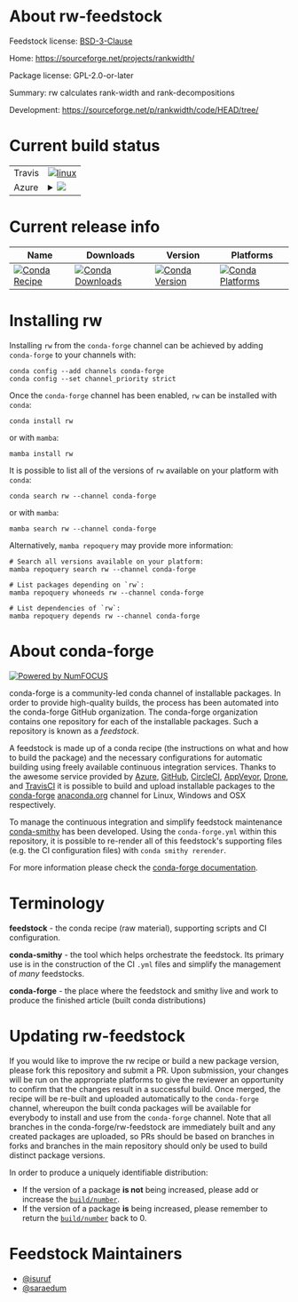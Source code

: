 About rw-feedstock
==================

Feedstock license: [BSD-3-Clause](https://github.com/conda-forge/rw-feedstock/blob/main/LICENSE.txt)

Home: https://sourceforge.net/projects/rankwidth/

Package license: GPL-2.0-or-later

Summary: rw calculates rank-width and rank-decompositions

Development: https://sourceforge.net/p/rankwidth/code/HEAD/tree/

Current build status
====================


<table><tr>
    <td>Travis</td>
    <td>
      <a href="https://app.travis-ci.com/conda-forge/rw-feedstock">
        <img alt="linux" src="https://img.shields.io/travis/com/conda-forge/rw-feedstock/main.svg?label=Linux">
      </a>
    </td>
  </tr>
    
  <tr>
    <td>Azure</td>
    <td>
      <details>
        <summary>
          <a href="https://dev.azure.com/conda-forge/feedstock-builds/_build/latest?definitionId=1868&branchName=main">
            <img src="https://dev.azure.com/conda-forge/feedstock-builds/_apis/build/status/rw-feedstock?branchName=main">
          </a>
        </summary>
        <table>
          <thead><tr><th>Variant</th><th>Status</th></tr></thead>
          <tbody><tr>
              <td>linux_64</td>
              <td>
                <a href="https://dev.azure.com/conda-forge/feedstock-builds/_build/latest?definitionId=1868&branchName=main">
                  <img src="https://dev.azure.com/conda-forge/feedstock-builds/_apis/build/status/rw-feedstock?branchName=main&jobName=linux&configuration=linux%20linux_64_" alt="variant">
                </a>
              </td>
            </tr><tr>
              <td>linux_aarch64</td>
              <td>
                <a href="https://dev.azure.com/conda-forge/feedstock-builds/_build/latest?definitionId=1868&branchName=main">
                  <img src="https://dev.azure.com/conda-forge/feedstock-builds/_apis/build/status/rw-feedstock?branchName=main&jobName=linux&configuration=linux%20linux_aarch64_" alt="variant">
                </a>
              </td>
            </tr><tr>
              <td>linux_ppc64le</td>
              <td>
                <a href="https://dev.azure.com/conda-forge/feedstock-builds/_build/latest?definitionId=1868&branchName=main">
                  <img src="https://dev.azure.com/conda-forge/feedstock-builds/_apis/build/status/rw-feedstock?branchName=main&jobName=linux&configuration=linux%20linux_ppc64le_" alt="variant">
                </a>
              </td>
            </tr><tr>
              <td>osx_64</td>
              <td>
                <a href="https://dev.azure.com/conda-forge/feedstock-builds/_build/latest?definitionId=1868&branchName=main">
                  <img src="https://dev.azure.com/conda-forge/feedstock-builds/_apis/build/status/rw-feedstock?branchName=main&jobName=osx&configuration=osx%20osx_64_" alt="variant">
                </a>
              </td>
            </tr><tr>
              <td>osx_arm64</td>
              <td>
                <a href="https://dev.azure.com/conda-forge/feedstock-builds/_build/latest?definitionId=1868&branchName=main">
                  <img src="https://dev.azure.com/conda-forge/feedstock-builds/_apis/build/status/rw-feedstock?branchName=main&jobName=osx&configuration=osx%20osx_arm64_" alt="variant">
                </a>
              </td>
            </tr>
          </tbody>
        </table>
      </details>
    </td>
  </tr>
</table>

Current release info
====================

| Name | Downloads | Version | Platforms |
| --- | --- | --- | --- |
| [![Conda Recipe](https://img.shields.io/badge/recipe-rw-green.svg)](https://anaconda.org/conda-forge/rw) | [![Conda Downloads](https://img.shields.io/conda/dn/conda-forge/rw.svg)](https://anaconda.org/conda-forge/rw) | [![Conda Version](https://img.shields.io/conda/vn/conda-forge/rw.svg)](https://anaconda.org/conda-forge/rw) | [![Conda Platforms](https://img.shields.io/conda/pn/conda-forge/rw.svg)](https://anaconda.org/conda-forge/rw) |

Installing rw
=============

Installing `rw` from the `conda-forge` channel can be achieved by adding `conda-forge` to your channels with:

```
conda config --add channels conda-forge
conda config --set channel_priority strict
```

Once the `conda-forge` channel has been enabled, `rw` can be installed with `conda`:

```
conda install rw
```

or with `mamba`:

```
mamba install rw
```

It is possible to list all of the versions of `rw` available on your platform with `conda`:

```
conda search rw --channel conda-forge
```

or with `mamba`:

```
mamba search rw --channel conda-forge
```

Alternatively, `mamba repoquery` may provide more information:

```
# Search all versions available on your platform:
mamba repoquery search rw --channel conda-forge

# List packages depending on `rw`:
mamba repoquery whoneeds rw --channel conda-forge

# List dependencies of `rw`:
mamba repoquery depends rw --channel conda-forge
```


About conda-forge
=================

[![Powered by
NumFOCUS](https://img.shields.io/badge/powered%20by-NumFOCUS-orange.svg?style=flat&colorA=E1523D&colorB=007D8A)](https://numfocus.org)

conda-forge is a community-led conda channel of installable packages.
In order to provide high-quality builds, the process has been automated into the
conda-forge GitHub organization. The conda-forge organization contains one repository
for each of the installable packages. Such a repository is known as a *feedstock*.

A feedstock is made up of a conda recipe (the instructions on what and how to build
the package) and the necessary configurations for automatic building using freely
available continuous integration services. Thanks to the awesome service provided by
[Azure](https://azure.microsoft.com/en-us/services/devops/), [GitHub](https://github.com/),
[CircleCI](https://circleci.com/), [AppVeyor](https://www.appveyor.com/),
[Drone](https://cloud.drone.io/welcome), and [TravisCI](https://travis-ci.com/)
it is possible to build and upload installable packages to the
[conda-forge](https://anaconda.org/conda-forge) [anaconda.org](https://anaconda.org/)
channel for Linux, Windows and OSX respectively.

To manage the continuous integration and simplify feedstock maintenance
[conda-smithy](https://github.com/conda-forge/conda-smithy) has been developed.
Using the ``conda-forge.yml`` within this repository, it is possible to re-render all of
this feedstock's supporting files (e.g. the CI configuration files) with ``conda smithy rerender``.

For more information please check the [conda-forge documentation](https://conda-forge.org/docs/).

Terminology
===========

**feedstock** - the conda recipe (raw material), supporting scripts and CI configuration.

**conda-smithy** - the tool which helps orchestrate the feedstock.
                   Its primary use is in the construction of the CI ``.yml`` files
                   and simplify the management of *many* feedstocks.

**conda-forge** - the place where the feedstock and smithy live and work to
                  produce the finished article (built conda distributions)


Updating rw-feedstock
=====================

If you would like to improve the rw recipe or build a new
package version, please fork this repository and submit a PR. Upon submission,
your changes will be run on the appropriate platforms to give the reviewer an
opportunity to confirm that the changes result in a successful build. Once
merged, the recipe will be re-built and uploaded automatically to the
`conda-forge` channel, whereupon the built conda packages will be available for
everybody to install and use from the `conda-forge` channel.
Note that all branches in the conda-forge/rw-feedstock are
immediately built and any created packages are uploaded, so PRs should be based
on branches in forks and branches in the main repository should only be used to
build distinct package versions.

In order to produce a uniquely identifiable distribution:
 * If the version of a package **is not** being increased, please add or increase
   the [``build/number``](https://docs.conda.io/projects/conda-build/en/latest/resources/define-metadata.html#build-number-and-string).
 * If the version of a package **is** being increased, please remember to return
   the [``build/number``](https://docs.conda.io/projects/conda-build/en/latest/resources/define-metadata.html#build-number-and-string)
   back to 0.

Feedstock Maintainers
=====================

* [@isuruf](https://github.com/isuruf/)
* [@saraedum](https://github.com/saraedum/)

